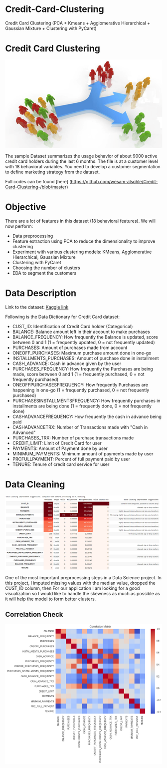 # Credit-Card-Clustering
Credit Card Clustering (PCA + Kmeans + Agglomerative Hierarchical + Gaussian Mixture + Clustering with PyCaret)

# Credit Card Clustering

![Header](pictures/header_cc.png)

The sample Dataset summarizes the usage behavior of about 9000 active credit card holders during the last 6 months. The file is at a customer level with 18 behavioral variables. You need to develop a customer segmentation to define marketing strategy from the dataset.

Full codes can be found [here] (https://github.com/wesam-alsohle/Credit-Card-Clustering-/blob/master)

# Objective

There are a lot of features in this dataset (18 behavioral features). We will now perform:

* Data preprocessing
* Feature extraction using PCA to reduce the dimensionality to improve clustering
* Experiment with various clustering models: KMeans, Agglomerative Hierarchical, Gaussian Mixture
* Clustering with PyCaret
* Choosing the number of clusters
* EDA to segment the customers

# Data Description

Link to the dataset: [Kaggle link](https://www.kaggle.com/arjunbhasin2013/ccdata)

Following is the Data Dictionary for Credit Card dataset:

* CUST_ID: Identification of Credit Card holder (Categorical)
* BALANCE: Balance amount left in their account to make purchases
* BALANCE_FREQUENCY: How frequently the Balance is updated, score between 0 and 1 (1 = frequently updated, 0 = not frequently updated)
* PURCHASES: Amount of purchases made from account
* ONEOFF_PURCHASES: Maximum purchase amount done in one-go
* INSTALLMENTS_PURCHASES: Amount of purchase done in installment
* CASH_ADVANCE: Cash in advance given by the user
* PURCHASES_FREQUENCY: How frequently the Purchases are being made, score between 0 and 1 (1 = frequently purchased, 0 = not frequently purchased)
* ONEOFFPURCHASESFREQUENCY: How frequently Purchases are happening in one-go (1 = frequently purchased, 0 = not frequently purchased)
* PURCHASESINSTALLMENTSFREQUENCY: How frequently purchases in installments are being done (1 = frequently done, 0 = not frequently done)
* CASHADVANCEFREQUENCY: How frequently the cash in advance being paid
* CASHADVANCETRX: Number of Transactions made with "Cash in Advanced"
* PURCHASES_TRX: Number of purchase transactions made
* CREDIT_LIMIT: Limit of Credit Card for user
* PAYMENTS: Amount of Payment done by user
* MINIMUM_PAYMENTS: Minimum amount of payments made by user
* PRCFULLPAYMENT: Percent of full payment paid by user
* TENURE: Tenure of credit card service for user

# Data Cleaning
![heatmap](pictures/clean.png)

One of the most important preprocessing steps in a Data Science project. In this project, I imputed missing values with the median value, dropped the CUST_ID column, then For our application I am looking for a good visualization so I would like to handle the skewness as much as possible as it will help the model to form better clusters.

## Correlation Check

![heatmap](pictures/heatmap_cc.png.png)

